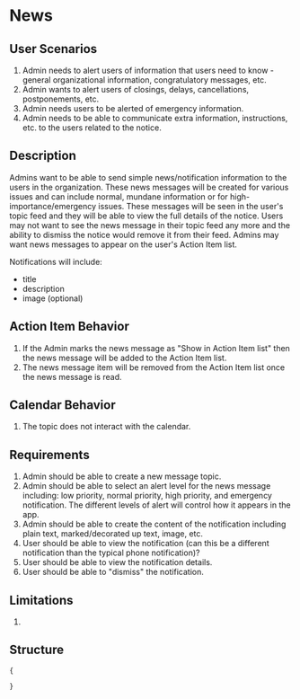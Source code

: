 News
======

User Scenarios
--------------
1. Admin needs to alert users of information that users need to know - general organizational information, congratulatory messages, etc.
2. Admin wants to alert users of closings, delays, cancellations, postponements, etc.
3. Admin needs users to be alerted of emergency information.
4. Admin needs to be able to communicate extra information, instructions, etc. to the users related to the notice.

Description
-----------
Admins want to be able to send simple news/notification information to the users in the organization. These news messages will be created for various issues and can include normal, mundane information or for high-importance/emergency issues.  These messages will be seen in the user's topic feed and they will be able to view the full details of the notice.  Users may not want to see the news message in their topic feed any more and the ability to dismiss the notice would remove it from their feed.  Admins may want news messages to appear on the user's Action Item list.

Notifications will include:
- title
- description
- image (optional)

Action Item Behavior
--------------------
1. If the Admin marks the news message as "Show in Action Item list" then the news message will be added to the Action Item list.
2. The news message item will be removed from the Action Item list once the news message is read.

Calendar Behavior
-----------------
1. The topic does not interact with the calendar.

Requirements
------------
1. Admin should be able to create a new message topic.
2. Admin should be able to select an alert level for the news message including: low priority, normal priority, high priority, and emergency notification.  The different levels of alert will control how it appears in the app.
3. Admin should be able to create the content of the notification including plain text, marked/decorated up text, image, etc.
4. User should be able to view the notification (can this be a different notification than the typical phone notification)?
5. User should be able to view the notification details.
6. User should be able to "dismiss" the notification.

Limitations
-----------
1. 

Structure
---------
```
{

}
```
